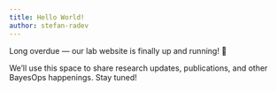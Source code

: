 ```yaml
---
title: Hello World!
author: stefan-radev
---
```


Long overdue — our lab website is finally up and running! 🎉

We’ll use this space to share research updates, publications, and other BayesOps happenings. Stay tuned!
